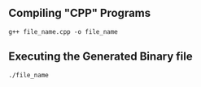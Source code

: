 ## Compiling "CPP" Programs

```
g++ file_name.cpp -o file_name
```

## Executing the Generated Binary file

```
./file_name
```
